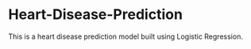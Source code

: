 # Heart-Disease-Prediction
This is a heart disease prediction model built using Logistic Regression.
